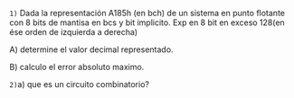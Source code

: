 ```1)``` Dada la representación A185h (en bch) de un sistema en punto flotante con 8 bits de mantisa en bcs y bit implicito. Exp en 8 bit en exceso 128(en ése orden de izquierda a derecha) 

A) determine el valor decimal representado. 

B) calculo el error absoluto maximo. 

```2)```a) que es un circuito combinatorio? 
